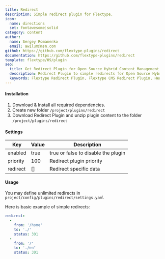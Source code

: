 ```yaml
---
title: Redirect
description: Simple redirect plugin for Flextype.
icon:
  name: directions
  set: fontawesome|solid
category: content
author:
  name: Sergey Romanenko
  email: awilum@msn.com
github: https://github.com/flextype-plugins/redirect
documentation: https://github.com/flextype-plugins/redirect
template: flextype/09/plugin
seo:
  title: Get Redirect Plugin for Open Source Hybrid Content Management System | Flextype
  description: Redirect Plugin to simple redirects for Open Source Hybrid Content Management System
  keywords: Flextype Redirect Plugin, Flextype CMS Redirect Plugin, Headless CMS Redirect Plugin, Download Flat File CMS Redirect Plugin, Download Flat File Content Management System Redirect Plugin, Download PHP CMS Redirect Plugin, Redirect Plugin, Plugin, Redirect, Content, Management, System, PHP, CMS
---
```


#### Installation

1. Download & Install all required dependencies.
2. Create new folder `/project/plugins/redirect`
3. Download Redirect Plugin and unzip plugin content to the folder `/project/plugins/redirect`

#### Settings

| Key | Value | Description |
|---|---|---|
| enabled | true | true or false to disable the plugin |
| priority | 100 | Redirect plugin priority |
| redirect | [] | Redirect specific data |

#### Usage

You may define unlimited redirects in `project/config/plugins/redirect/settings.yaml`

Here is basic example of simple redirects:

```yaml
redirect:
  -
    from: '/home'
    to: './'
    status: 301
  -
    from: '/'
    to: './en'
    status: 301
```
